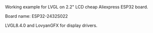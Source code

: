 Working example for LVGL on 2.2" LCD cheap Aliexpress ESP32 board.

Board name: ESP32-2432S022

LVGL8.4.0
and LovyanGFX for display drivers.

